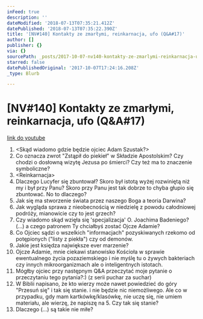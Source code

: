 ```yaml
---
inFeed: true
description: ''
dateModified: '2018-07-13T07:35:21.412Z'
datePublished: '2018-07-13T07:35:22.390Z'
title: '[NV#140] Kontakty ze zmarłymi, reinkarnacja, ufo (Q&A#17)'
author: []
publisher: {}
via: {}
sourcePath: _posts/2017-10-07-nv140-kontakty-ze-zmarlymi-reinkarnacja-ufo-qanda17.md
starred: false
datePublishedOriginal: '2017-10-07T17:24:16.208Z'
_type: Blurb

---
```

# \[NV\#140\] Kontakty ze zmarłymi, reinkarnacja, ufo (Q&A\#17)
[link do youtube][0]

1. <Skąd wiadomo gdzie będzie ojciec Adam Szustak?\>
2. Co oznacza zwrot "Zstąpił do piekieł" w Składzie Apostolskim? Czy chodzi o dosłowną wizytę Jezusa po śmierci? Czy też ma to znaczenie symboliczne?
3. <Reinkarnacja\>
4. Dlaczego Lucyfer się zbuntował? Skoro był istotą wyżej rozwiniętą niż my i był przy Panu? Skoro przy Panu jest tak dobrze to chyba głupio się zbuntować. No to dlaczego?
5. Jak się ma stworzenie świata przez naszego Boga a teoria Darwina?
6. Jak wygląda sprawa z nieobecnością w niedzielę z powodu całodniowej podróży, mianowicie czy to jest grzech?
7. Czy wiadomo skąd wzięła się 'specjalizacja' O. Joachima Badeniego? (...) a czego patronem Ty chciałbyś zostać Ojcze Adamie?
8. Co Ojciec sądzi o wszelkich "informacjach" pozyskiwanych rzekomo od potępionych ("listy z piekła") czy od demonów.
9. Jakie jest księdza największe ever marzenie?
10. Ojcze Adamie, mnie ciekawi stanowisko Kościoła w sprawie ewentualnego życia pozaziemskiego i nie myślę tu o żywych bakteriach czy innych mikroorganizmach ale o inteligentnych istotach.
11. Mógłby ojciec przy następnym Q&A przeczytać moje pytanie o przeczytaniu tego pytania?:) (z serii puchar za suchar)
12. W Biblii napisano, że kto wierzy może nawet powiedzieć do góry "Przesuń się" i tak się stanie. i nie będzie nic niemożliwego. Ale co w przypadku, gdy mam kartkówkę/klasówkę, nie uczę się, nie umiem materiału, ale wierzę, że napiszę na 5\. Czy tak się stanie?
13. Dlaczego (...) są takie nie miłe?

[0]: https://www.youtube.com/watch?v=cXnAn1aUm5c